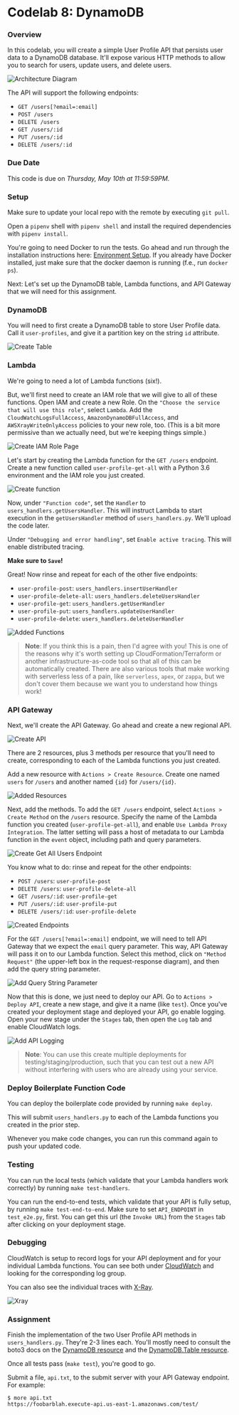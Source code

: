 # Codelab 8: DynamoDB

### Overview

In this codelab, you will create a simple User Profile API that persists user data to a DynamoDB database. It'll expose various HTTP methods to allow you to search for users, update users, and delete users.

![Architecture Diagram](../../../media/codelabs/codelab-08/architecture.png)

The API will support the following endpoints:

- `GET /users[?email=:email]`
- `POST /users`
- `DELETE /users`
- `GET /users/:id`
- `PUT /users/:id`
- `DELETE /users/:id`

### Due Date

This code is due on *Thursday, May 10th at 11:59:59PM*.

### Setup

Make sure to update your local repo with the remote by executing `git pull`.

Open a `pipenv` shell with `pipenv shell` and install the required dependencies with `pipenv install`.

You're going to need Docker to run the tests. Go ahead and run through the installation instructions here: [Environment Setup](/env#docker). If you already have Docker installed, just make sure that the docker daemon is running (f.e., run `docker ps`).

Next: Let's set up the DynamoDB table, Lambda functions, and API Gateway that we will need for this assignment.

### DynamoDB

You will need to first create a DynamoDB table to store User Profile data. Call it `user-profiles`, and give it a partition key on the string `id` attribute.

![Create Table](../../media/codelabs/codelab-08/create-table.png)

### Lambda

We're going to need a lot of Lambda functions (six!).

But, we'll first need to create an IAM role that we will give to all of these functions. Open IAM and create a new Role. On the `"Choose the service that will use this role"`, select `Lambda`. Add the `CloudWatchLogsFullAccess`, `AmazonDynamoDBFullAccess`, and `AWSXrayWriteOnlyAccess` policies to your new role, too. (This is a bit more permissive than we actually need, but we're keeping things simple.)

![Create IAM Role Page](../../media/codelabs/codelab-08/create-iam-role.png)

Let's start by creating the Lambda function for the `GET /users` endpoint. Create a new function called `user-profile-get-all` with a Python 3.6 environment and the IAM role you just created.

![Create function](../../media/codelabs/codelab-08/create-lambda-get-all.png)

Now, under `"Function code"`, set the `Handler` to `users_handlers.getUsersHandler`. This will instruct Lambda to start execution in the `getUsersHandler` method of `users_handlers.py`. We'll upload the code later.

Under `"Debugging and error handling"`, set `Enable active tracing`. This will enable distributed tracing.

**Make sure to `Save`!**

Great! Now rinse and repeat for each of the other five endpoints:
- `user-profile-post`: `users_handlers.insertUserHandler`
- `user-profile-delete-all`: `users_handlers.deleteUsersHandler`
- `user-profile-get`: `users_handlers.getUserHandler`
- `user-profile-put`: `users_handlers.updateUserHandler`
- `user-profile-delete`: `users_handlers.deleteUserHandler`

![Added Functions](../../media/codelabs/codelab-08/lambda-functions.png)

> **Note**: If you think this is a pain, then I'd agree with you! This is one of the reasons why it's worth setting up CloudFormation/Terraform or another infrastructure-as-code tool so that all of this can be automatically created. There are also various tools that make working with serverless less of a pain, like `serverless`, `apex`, or `zappa`, but we don't cover them because we want you to understand how things work!

### API Gateway

Next, we'll create the API Gateway. Go ahead and create a new regional API.

![Create API](../../media/codelabs/codelab-08/create-api.png)

There are 2 resources, plus 3 methods per resource that you'll need to create, corresponding to each of the Lambda functions you just created.

Add a new resource with `Actions > Create Resource`. Create one named `users` for `/users` and another named `{id}` for `/users/{id}`.

![Added Resources](../../media/codelabs/codelab-08/create-users-id-resource.png)

Next, add the methods. To add the `GET /users` endpoint, select `Actions > Create Method` on the `/users` resource. Specify the name of the Lambda function you created (`user-profile-get-all`), and enable `Use Lambda Proxy Integration`. The latter setting will pass a host of metadata to our Lambda function in the `event` object, including path and query parameters.

![Create Get All Users Endpoint](../../media/codelabs/codelab-08/create-get-users-api.png)

You know what to do: rinse and repeat for the other endpoints:
- `POST /users`: `user-profile-post`
- `DELETE /users`: `user-profile-delete-all`
- `GET /users/:id`: `user-profile-get`
- `PUT /users/:id`: `user-profile-put`
- `DELETE /users/:id`: `user-profile-delete`

![Created Endpoints](../../media/codelabs/codelab-08/full-api.png)

For the `GET /users[?email=:email]` endpoint, we will need to tell API Gateway that we expect the `email` query parameter. This way, API Gateway will pass it on to our Lambda function. Select this method, click on `"Method Request"` (the upper-left box in the request-response diagram), and then add the query string parameter.

![Add Query String Parameter](../../media/codelabs/codelab-08/api-get-users-query-param.png)

Now that this is done, we just need to deploy our API. Go to `Actions > Deploy API`, create a new stage, and give it a name (like `test`). Once you've created your deployment stage and deployed your API, go enable logging. Open your new stage under the `Stages` tab, then open the `Log` tab and enable CloudWatch logs.

![Add API Logging](../../media/codelabs/codelab-08/api-enable-logging.png)

> **Note**: You can use this create multiple deployments for testing/staging/production, such that you can test out a new API without interfering with users who are already using your service.

### Deploy Boilerplate Function Code

You can deploy the boilerplate code provided by running `make deploy`.

This will submit `users_handlers.py` to each of the Lambda functions you created in the prior step.

Whenever you make code changes, you can run this command again to push your updated code.

### Testing

You can run the local tests (which validate that your Lambda handlers work correctly) by running `make test-handlers`.

You can run the end-to-end tests, which validate that your API is fully setup, by running `make test-end-to-end`. Make sure to set `API_ENDPOINT` in `test_e2e.py`, first. You can get this url (the `Invoke URL`) from the `Stages` tab after clicking on your deployment stage.

### Debugging

CloudWatch is setup to record logs for your API deployment and for your individual Lambda functions. You can see both under [CloudWatch](https://console.aws.amazon.com/cloudwatch/home?region=us-east-1#logs:) and looking for the corresponding log group.

You can also see the individual traces with [X-Ray](https://console.aws.amazon.com/xray/home?region=us-east-1#/service-map).

![Xray](../../media/codelabs/codelab-08/xray.png)

### Assignment

Finish the implementation of the two User Profile API methods in `users_handlers.py`. They're 2-3 lines each. You'll mostly need to consult the boto3 docs on the [DynamoDB resource](http://boto3.readthedocs.io/en/latest/reference/services/dynamodb.html#service-resource) and the [DynamoDB.Table resource](http://boto3.readthedocs.io/en/latest/reference/services/dynamodb.html#table).

Once all tests pass (`make test`), you're good to go.

Submit a file, `api.txt`, to the submit server with your API Gateway endpoint. For example:

```
$ more api.txt
https://foobarblah.execute-api.us-east-1.amazonaws.com/test/
```
